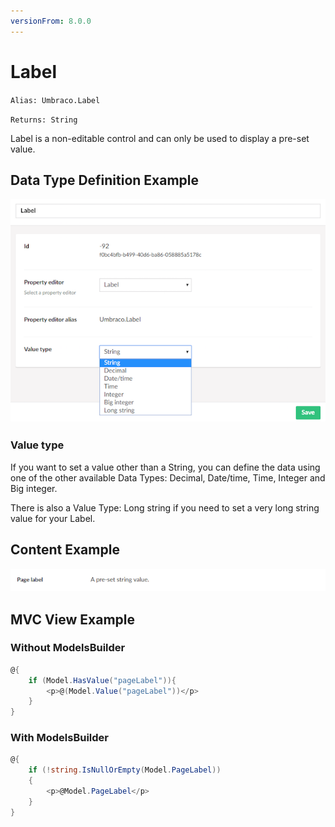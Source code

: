 ```yaml
---
versionFrom: 8.0.0
---
```


# Label

`Alias: Umbraco.Label`

`Returns: String`

Label is a non-editable control and can only be used to display a pre-set value.

## Data Type Definition Example

![Label Data Type Definition](images/Label-Setup-v8.png)

### Value type

If you want to set a value other than a String, you can define the data using one of the other available Data Types: Decimal, Date/time, Time, Integer and Big integer.

There is also a Value Type: Long string if you need to set a very long string value for your Label.

## Content Example

![Label Content Example](images/Label-Content-v8.png)

## MVC View Example

### Without ModelsBuilder

```csharp
@{
    if (Model.HasValue("pageLabel")){
        <p>@(Model.Value("pageLabel"))</p>
    }
}
```

### With ModelsBuilder

```csharp
@{
    if (!string.IsNullOrEmpty(Model.PageLabel))
    {
        <p>@Model.PageLabel</p>
    }
}
```

